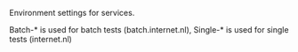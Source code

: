 Environment settings for services.

Batch-* is used for batch tests (batch.internet.nl), Single-* is used for single tests (internet.nl)
